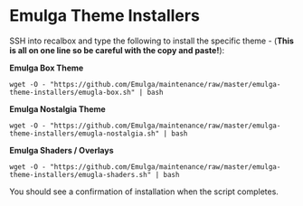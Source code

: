 # Emulga Theme Installers

SSH into recalbox and type the following to install the specific theme - (**This is all on one line so be careful with the copy and paste!**):

**Emulga Box Theme**

`wget -O - "https://github.com/Emulga/maintenance/raw/master/emulga-theme-installers/emugla-box.sh" | bash`

**Emulga Nostalgia Theme**

`wget -O - "https://github.com/Emulga/maintenance/raw/master/emulga-theme-installers/emugla-nostalgia.sh" | bash`

**Emulga Shaders / Overlays**

`wget -O - "https://github.com/Emulga/maintenance/raw/master/emulga-theme-installers/emugla-shaders.sh" | bash`

You should see a confirmation of installation when the script completes.
